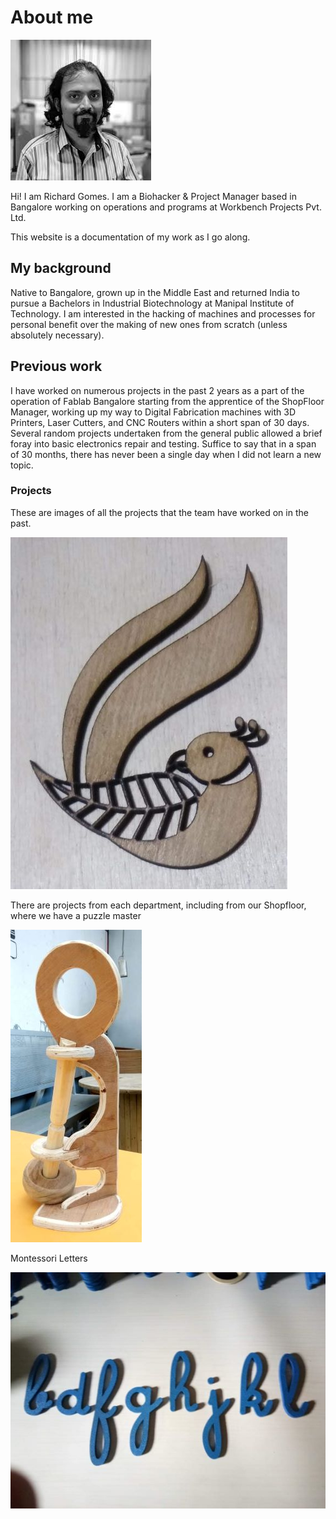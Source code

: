 # About me

![](../images/Index/Richard.jpg)

Hi! I am Richard Gomes. I am a Biohacker & Project Manager based in Bangalore working on operations and programs at Workbench Projects Pvt. Ltd.

This website is a documentation of my work as I go along.

## My background

Native to Bangalore, grown up in the Middle East and returned India to pursue a Bachelors in Industrial Biotechnology at Manipal Institute of Technology. I am interested in the hacking of machines and processes for personal benefit over the making of new ones from scratch (unless absolutely necessary).

## Previous work

I have worked on numerous projects in the past 2 years as a part of the operation of Fablab Bangalore starting from the apprentice of the ShopFloor Manager, working up my way to Digital Fabrication machines with 3D Printers, Laser Cutters, and CNC Routers within a short span of 30 days. Several random projects undertaken from the general public allowed a brief foray into basic electronics repair and testing. Suffice to say that in a span of 30 months, there has never been a single day when I did not learn a new topic.

### Projects

These are images of all the projects that the team have worked on in the past.

![Laser bird](../images/Index/Bird.jpg)

There are projects from each department, including from our Shopfloor, where we have a puzzle master

![Wooden Puzzle](../images/Index/Puzzle.jpg)

Montessori Letters

![Montessori](../images/Index/Monte.jpg)
